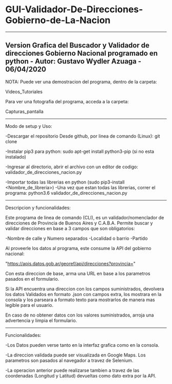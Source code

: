 # GUI-Validador-De-Direcciones-Gobierno-de-La-Nacion
----------------------------------------------------------------------------------------------------------------

Version Grafica del Buscador y Validador de direcciones Gobierno Nacional programado en python - Autor: Gustavo Wydler Azuaga - 06/04/2020
----------------------------------------------------------------------------------------------------------------

NOTA: Puede ver una demostracion del programa, dentro de la carpeta: 

Videos_Tutoriales

Para ver una fotografia del programa, acceda a la carpeta: 

Capturas_pantalla

----------------------------------------------------------------------------------------------------------------

Modo de setup y Uso:

-Descargar el repositorio Desde github, por linea de comando (Linux): git clone 

-Instalar pip3 para python: sudo apt-get install python3-pip (si no esta instalado) 

-Ingresar al directorio, abrir el archivo con un editor de codigo: validador_de_direcciones_nacion.py

-Importar todas las librerias en python (sudo pip3-install <Nombre_de_libreria>) -Una vez que estan todas las librerias, correr el programa: python3.6 validador_de_direcciones_nacion.py

----------------------------------------------------------------------------------------------------------------

Descripcion y funcionalidades:

Este programa de linea de comando (CLI), es un validador/nomenclador de direcciones de Provincia de Buenos Aires y C.A.B.A. Permite buscar y validar direcciones en base a 3 campos que son obligatorios:

-Nombre de calle y Numero separados
-Localidad o barrio
-Partido

Al proveerle los datos al programa, este consume la API del gobierno nacional:

"https://apis.datos.gob.ar/georef/api/direcciones?provincia="

Con esta direccion de base, arma una URL en base a los parametros pasados en el formulario.

Si la API encuentra una direccion con los campos suministrados, devolvera los datos Validados en formato .json con campos extra, los mostrara en la consola y los parseara a formato texto para mostrarlos de manera mas legible para el usuario.

En caso de no obtener datos con los valores suministrados, arroja una advertencia y limpia el formulario.

----------------------------------------------------------------------------------------------------------------

Funcionalidades:

-Los Datos pueden verse tanto en la interfaz grafica como en la consola.

-La direccion validada puede ser visualizada en Google Maps. Los parametros son pasados al navegador a travez de Selenium.

-La operacion anterior puede realizarse tambien a travez de las coordenadas (Longitud y Latitud) devueltas como dato extra por la API.


